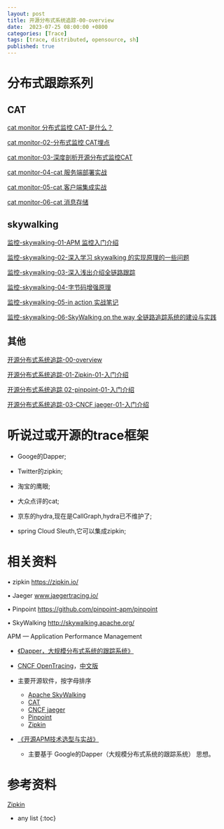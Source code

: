 ```yaml
---
layout: post
title: 开源分布式系统追踪-00-overview
date:  2023-07-25 08:00:00 +0800
categories: [Trace]
tags: [trace, distributed, opensource, sh]
published: true
---
```



# 分布式跟踪系列

## CAT

[cat monitor 分布式监控 CAT-是什么？](https://houbb.github.io/2023/09/19/cat-monitor-01-overview)

[cat monitor-02-分布式监控 CAT埋点](https://houbb.github.io/2023/09/19/cat-monitor-02-event-tracking)

[cat monitor-03-深度剖析开源分布式监控CAT](https://houbb.github.io/2023/09/19/cat-monitor-03-depth)

[cat monitor-04-cat 服务端部署实战](https://houbb.github.io/2023/09/19/cat-monitor-04-server-deploy-in-action)

[cat monitor-05-cat 客户端集成实战](https://houbb.github.io/2023/09/19/cat-monitor-05-client-intergration-in-action)

[cat monitor-06-cat 消息存储](https://houbb.github.io/2023/09/19/cat-monitor-06-message-store)

## skywalking

[监控-skywalking-01-APM 监控入门介绍](https://houbb.github.io/2019/04/01/monitor-skyworking-01-overview)

[监控-skywalking-02-深入学习 skywalking 的实现原理的一些问题](https://houbb.github.io/2019/04/01/monitor-skyworking-02-chat)

[监控-skywalking-03-深入浅出介绍全链路跟踪](https://houbb.github.io/2019/04/01/monitor-skyworking-03-intro)

[监控-skywalking-04-字节码增强原理](https://houbb.github.io/2019/04/01/monitor-skyworking-04-why)

[监控-skywalking-05-in action 实战笔记](https://houbb.github.io/2019/04/01/monitor-skyworking-05-in-action)

[监控-skywalking-06-SkyWalking on the way 全链路追踪系统的建设与实践](https://houbb.github.io/2019/04/01/monitor-skyworking-06-summary)

## 其他

[开源分布式系统追踪-00-overview](https://houbb.github.io/2023/07/25/distributed-trace-opensource-00-overview)

[开源分布式系统追踪-01-Zipkin-01-入门介绍](https://houbb.github.io/2023/07/25/distributed-trace-opensource-01-zipkin-01-intro)

[开源分布式系统追踪 02-pinpoint-01-入门介绍](https://houbb.github.io/2023/07/25/distributed-trace-opensource-02-pinpoint-01-intro)

[开源分布式系统追踪-03-CNCF jaeger-01-入门介绍](https://houbb.github.io/2023/07/25/distributed-trace-opensource-03-cncf-jaeger)

# 听说过或开源的trace框架

- Googe的Dapper;

- Twitter的zipkin;

- 淘宝的鹰眼;

- 大众点评的cat;

- 京东的hydra,现在是CallGraph,hydra已不维护了;

- spring Cloud Sleuth,它可以集成zipkin;

# 相关资料

• zipkin https://zipkin.io/

• Jaeger www.jaegertracing.io/

• Pinpoint https://github.com/pinpoint-apm/pinpoint

• SkyWalking http://skywalking.apache.org/

APM —  Application Performance Management

* [《Dapper，大规模分布式系统的跟踪系统》](http://bigbully.github.io/Dapper-translation/)

* [CNCF OpenTracing](http://opentracing.io)，[中文版](https://github.com/opentracing-contrib/opentracing-specification-zh)

* 主要开源软件，按字母排序
  * [Apache SkyWalking](https://github.com/apache/incubator-skywalking)
  * [CAT](https://github.com/dianping/cat)
  * [CNCF jaeger](https://github.com/jaegertracing/jaeger)
  * [Pinpoint](https://github.com/naver/pinpoint)
  * [Zipkin](https://github.com/openzipkin/zipkin)

* [《开源APM技术选型与实战》](http://www.infoq.com/cn/articles/apm-Pinpoint-practice)
	* 主要基于 Google的Dapper（大规模分布式系统的跟踪系统） 思想。

# 参考资料

[Zipkin](https://zipkin.io/) 

* any list
{:toc}